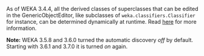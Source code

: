 As of WEKA 3.4.4, all the derived classes of superclasses that can be edited in the GenericObjectEditor, like subclasses of `weka.classifiers.Classifier` for instance, can be determined dynamically at runtime. Read [here](../genericobjecteditor.md) for more information.

**Note:** WEKA 3.5.8 and 3.6.0 turned the automatic discovery *off* by default. Starting with 3.6.1 and 3.7.0 it is turned *on* again.

